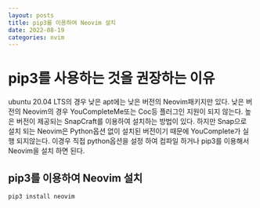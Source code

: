 ```yaml
---
layout: posts
title: pip3를 이용하여 Neovim 설치
date: 2022-08-19 
categories: nvim 
---
```


# pip3를 사용하는 것을 권장하는 이유

ubuntu 20.04 LTS의 경우 낮은 apt에는 낮은 버전의 Neovim패키지만 있다. 
낮은 버전의 Neovim의 경우 YouCompleteMe또는 Coc등 플러그인 지원이 되지 않는다.
  높은 버전이 제공되는 SnapCraft를 이용하여 설치하는 방법이 있다.
하지만 Snap으로 설치 되는 Neovim은 Python옵션 없이 설치된 버전이기 때문에 YouComplete가 실행 되지않는다.  이경우 직접 python옵션을 설정 하여 컴파일 하거나 pip3를 이용해서 Neovim을 설치 하면 된다.

## pip3를 이용하여 Neovim 설치

```bash
pip3 install neovim
```
